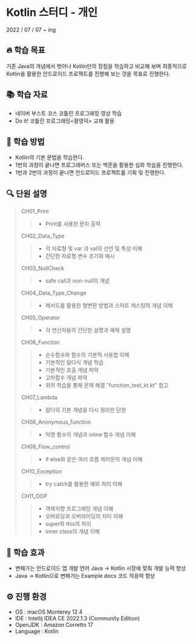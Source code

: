 # Kotlin 스터디 - 개인
2022 / 07 / 07 ~ ing

## 🔥 학습 목표
기존 Java의 개념에서 벗어나 Kotlin만의 장점을 학습하고 비교해 보며 최종적으로
Kotlin을 활용한 안드로이드 프로젝트를 진행해 보는 것을 목표로 진행한다.


## 📚 학습 자료
* 네이버 부스트 코스 코틀린 프로그래밍 영상 학습</br>
* Do it! 코틀린 프로그래밍<황영덕> 교재 활용</br>

## 📑 학습 방법
* Kotlin의 기본 문법을 학습한다.</br>
* 1번의 과정이 끝나면 프로그래머스 또는 백준을 활용한 심화 학습을 진행한다.</br>
* 1번과 2번의 과정이 끝나면 안드로이드 프로젝트를 기획 및 진행한다.</br>


## 🔍 단원 설명
> CH01_Print
> > * Print를 사용한 문자 출력
>
> CH02_Data_Type
> > * 각 자료형 및 var 과 val의 선언 및 특성 이해
> > * 간단한 자료형 변수 초기화 예시
>
> CH03_NullCheck
> > * safe call과 non-null의 개념
>
> CH04_Data_Type_Change
> > * 메서드를 활용한 형변환 방법과 스마트 캐스팅의 개념 이해
>
> CH05_Operator
> > * 각 연산자들의 간단한 설명과 예제 설명
>
> CH06_Function
> > * 순수함수와 함수의 기본적 사용법 이해
> > * 기본적인 람다식 개념 학습
> > * 기본적인 호출 개념 파악
> > * 고차함수 개념 파악
> > * 위의 학습을 통해 문제 해결 "function_test_kt.kt" 참고
>
> CH07_Lambda
> > * 람다의 기본 개념을 다시 정리한 단원
>
> CH08_Anonymous_function
> > * 익명 함수의 개념과 inline 함수 개념 이해
>
> CH09_Flow_control
> > * if else와 같은 여러 흐름 제어문의 개념 이해
>
> CH10_Exception
> > * try catch를 활용한 예외 처리 이해
>
> CH11_OOP
> > * 객체지향 프로그래밍 개념 이해
> > * 오버로딩과 오버라이딩의 차이 이해
> > * super와 this의 차이
> > * inner class의 개념 이해


## 💫 학습 효과
* 변해가는 안드로이드 앱 개발 언어 Java -> Kotlin 시장에 맞춰 개발 능력 향상
* Java -> Kotlin으로 변해가는 Example docs 코드 적응력 향상

## ⚙️ 진행 환경
* OS : macOS Monterey 12.4 </br>
* IDE : Intellij IDEA CE 2022.1.3 (Community Edition)</br>
* OpenJDK : Amazon Corretto 17</br>
* Language : Kotlin</br>
